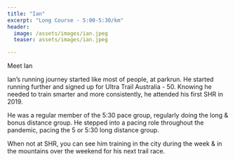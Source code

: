 ```yaml
---
title: "Ian"
excerpt: "Long Course - 5:00-5:30/km"
header:
  image: /assets/images/ian.jpeg
  teaser: assets/images/ian.jpeg

---
```


Meet Ian

Ian’s running journey started like most of people, at parkrun. He started running further and signed up for Ultra Trail Australia - 50. Knowing he needed to train smarter and more consistently, he attended his first SHR in 2019. 

He was a regular member of the 5:30 pace group, regularly doing the long & bonus distance group. He stepped into a pacing role throughout the pandemic, pacing the 5 or 5:30 long distance group.

When not at SHR, you can see him training in the city during the week & in the mountains over the weekend for his next trail race.